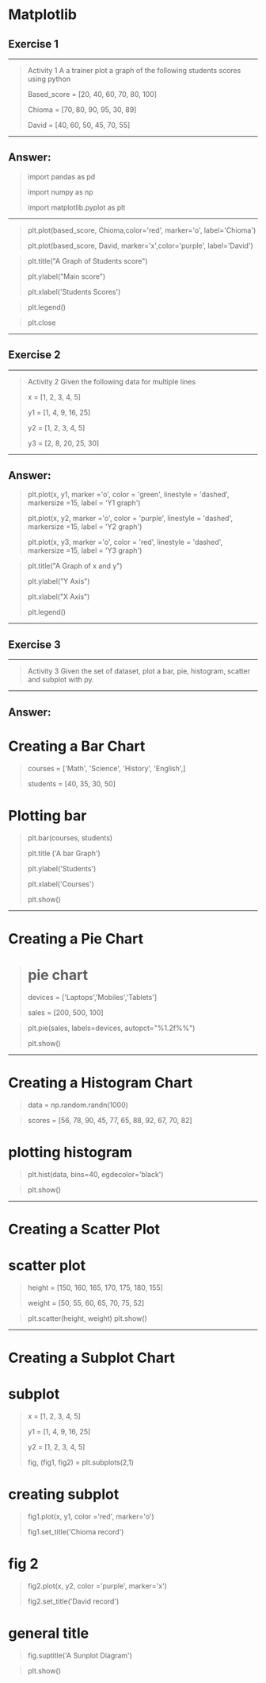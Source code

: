 # Matplotlib

## Exercise 1
---
>
> Activity 1 A a trainer plot a graph of the following students scores using python
>
> Based_score = [20, 40, 60, 70, 80, 100]
>
> Chioma = [70, 80, 90, 95, 30, 89]
>
> David = [40, 60, 50, 45, 70, 55]
---
>
## Answer:
>
> import pandas as pd
>
> import numpy as np
>
> import matplotlib.pyplot as plt
---
>
> plt.plot(based_score, Chioma,color='red', marker='o', label='Chioma')
>
> plt.plot(based_score, David, marker='x',color='purple', label='David')
>

> plt.title("A Graph of Students score")
> 
> plt.ylabel("Main score")
> 
> plt.xlabel('Students Scores')


> plt.legend()

> plt.close
---

## Exercise 2
---
>
> Activity 2 Given the following data for multiple lines
>
> x = [1, 2, 3, 4, 5]
>
> y1 = [1, 4, 9, 16, 25]
>
> y2 = [1, 2, 3, 4, 5]
>
> y3 = [2, 8, 20, 25, 30]
---
>
## Answer:
>
> plt.plot(x, y1, marker ='o', color = 'green', linestyle = 'dashed', markersize =15, label = 'Y1 graph')
>
> plt.plot(x, y2, marker ='o', color = 'purple', linestyle = 'dashed', markersize =15, label = 'Y2 graph')
>
> plt.plot(x, y3, marker ='o', color = 'red', linestyle = 'dashed', markersize =15, label = 'Y3 graph')

>
> plt.title("A Graph of x and y")
>
> plt.ylabel("Y Axis")
>
> plt.xlabel("X Axis")
>
> plt.legend()
---

## Exercise 3
----
> Activity 3 Given the set of dataset, plot a bar, pie, histogram, scatter and subplot with py.
---
## Answer:
>
# Creating a Bar Chart

>
>
> courses = ['Math', 'Science', 'History', 'English',]
>
> students = [40, 35, 30, 50]

>
# Plotting bar
> plt.bar(courses, students)
>
> plt.title ('A bar Graph')
>
> plt.ylabel('Students')
>
> plt.xlabel('Courses')
>
> plt.show()
---
>
# Creating a Pie Chart


> # pie chart
> 
> devices = ['Laptops','Mobiles','Tablets']
>
> sales = [200, 500, 100]

>
> plt.pie(sales, labels=devices, autopct="%1.2f%%")
>
> plt.show()
---
>
# Creating a Histogram Chart

>
> data = np.random.randn(1000)

>
> scores = [56, 78, 90, 45, 77, 65, 88, 92, 67, 70, 82]

# plotting histogram
>
>plt.hist(data, bins=40, egdecolor='black')

>
>plt.show()
---
>
# Creating a Scatter Plot

>
# scatter plot
>
> height = [150, 160, 165, 170, 175, 180, 155]
>
> weight = [50, 55, 60, 65, 70, 75, 52]

> plt.scatter(height, weight)
> plt.show()
---
>
# Creating a Subplot Chart
>
>
# subplot

> x = [1, 2, 3, 4, 5]
>
> y1 = [1, 4, 9, 16, 25]
> 
> y2 = [1, 2, 3, 4, 5]
> 
> fig, (fig1, fig2) = plt.subplots(2,1)

>
# creating subplot 
>
> fig1.plot(x, y1, color ='red', marker='o')
>
> fig1.set_title('Chioma record')

>
# fig 2
>
> fig2.plot(x, y2, color ='purple', marker='x')
>
> fig2.set_title('David record')

# general title
>
> fig.suptitle('A Sunplot Diagram')

>
>plt.show()
